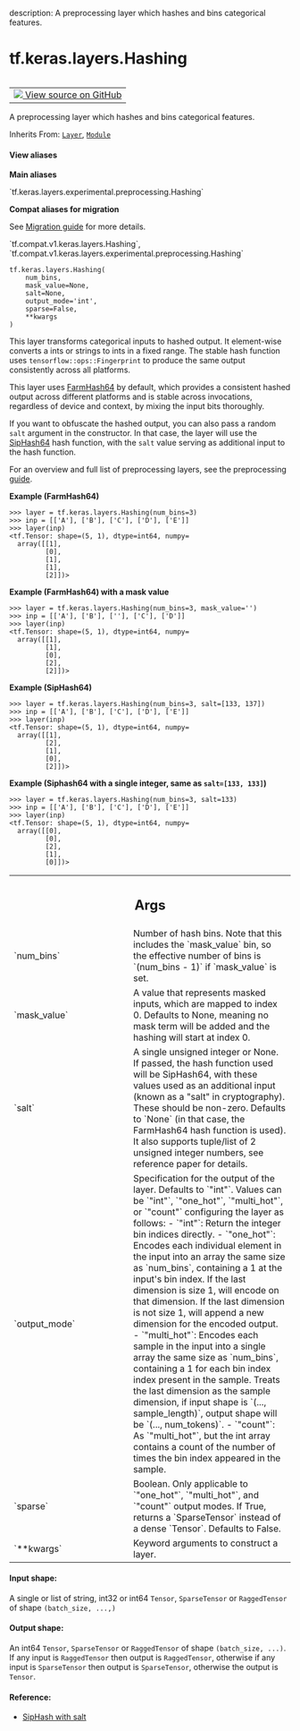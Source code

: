 description: A preprocessing layer which hashes and bins categorical features.

<div itemscope itemtype="http://developers.google.com/ReferenceObject">
<meta itemprop="name" content="tf.keras.layers.Hashing" />
<meta itemprop="path" content="Stable" />
<meta itemprop="property" content="__init__"/>
<meta itemprop="property" content="__new__"/>
</div>

# tf.keras.layers.Hashing

<!-- Insert buttons and diff -->

<table class="tfo-notebook-buttons tfo-api nocontent" align="left">
<td>
  <a target="_blank" href="https://github.com/keras-team/keras/tree/v2.9.0/keras/layers/preprocessing/hashing.py#L34-L268">
    <img src="https://www.tensorflow.org/images/GitHub-Mark-32px.png" />
    View source on GitHub
  </a>
</td>
</table>



A preprocessing layer which hashes and bins categorical features.

Inherits From: [`Layer`](../../../tf/keras/layers/Layer.md), [`Module`](../../../tf/Module.md)

<section class="expandable">
  <h4 class="showalways">View aliases</h4>
  <p>
<b>Main aliases</b>
<p>`tf.keras.layers.experimental.preprocessing.Hashing`</p>

<b>Compat aliases for migration</b>
<p>See
<a href="https://www.tensorflow.org/guide/migrate">Migration guide</a> for
more details.</p>
<p>`tf.compat.v1.keras.layers.Hashing`, `tf.compat.v1.keras.layers.experimental.preprocessing.Hashing`</p>
</p>
</section>

<pre class="devsite-click-to-copy prettyprint lang-py tfo-signature-link">
<code>tf.keras.layers.Hashing(
    num_bins,
    mask_value=None,
    salt=None,
    output_mode=&#x27;int&#x27;,
    sparse=False,
    **kwargs
)
</code></pre>



<!-- Placeholder for "Used in" -->

This layer transforms categorical inputs to hashed output. It element-wise
converts a ints or strings to ints in a fixed range. The stable hash
function uses `tensorflow::ops::Fingerprint` to produce the same output
consistently across all platforms.

This layer uses [FarmHash64](https://github.com/google/farmhash) by default,
which provides a consistent hashed output across different platforms and is
stable across invocations, regardless of device and context, by mixing the
input bits thoroughly.

If you want to obfuscate the hashed output, you can also pass a random `salt`
argument in the constructor. In that case, the layer will use the
[SipHash64](https://github.com/google/highwayhash) hash function, with
the `salt` value serving as additional input to the hash function.

For an overview and full list of preprocessing layers, see the preprocessing
[guide](https://www.tensorflow.org/guide/keras/preprocessing_layers).

**Example (FarmHash64)**

```
>>> layer = tf.keras.layers.Hashing(num_bins=3)
>>> inp = [['A'], ['B'], ['C'], ['D'], ['E']]
>>> layer(inp)
<tf.Tensor: shape=(5, 1), dtype=int64, numpy=
  array([[1],
         [0],
         [1],
         [1],
         [2]])>
```

**Example (FarmHash64) with a mask value**

```
>>> layer = tf.keras.layers.Hashing(num_bins=3, mask_value='')
>>> inp = [['A'], ['B'], [''], ['C'], ['D']]
>>> layer(inp)
<tf.Tensor: shape=(5, 1), dtype=int64, numpy=
  array([[1],
         [1],
         [0],
         [2],
         [2]])>
```

**Example (SipHash64)**

```
>>> layer = tf.keras.layers.Hashing(num_bins=3, salt=[133, 137])
>>> inp = [['A'], ['B'], ['C'], ['D'], ['E']]
>>> layer(inp)
<tf.Tensor: shape=(5, 1), dtype=int64, numpy=
  array([[1],
         [2],
         [1],
         [0],
         [2]])>
```

**Example (Siphash64 with a single integer, same as `salt=[133, 133]`)**

```
>>> layer = tf.keras.layers.Hashing(num_bins=3, salt=133)
>>> inp = [['A'], ['B'], ['C'], ['D'], ['E']]
>>> layer(inp)
<tf.Tensor: shape=(5, 1), dtype=int64, numpy=
  array([[0],
         [0],
         [2],
         [1],
         [0]])>
```

<!-- Tabular view -->
 <table class="responsive fixed orange">
<colgroup><col width="214px"><col></colgroup>
<tr><th colspan="2"><h2 class="add-link">Args</h2></th></tr>

<tr>
<td>
`num_bins`
</td>
<td>
Number of hash bins. Note that this includes the `mask_value` bin,
so the effective number of bins is `(num_bins - 1)` if `mask_value` is
set.
</td>
</tr><tr>
<td>
`mask_value`
</td>
<td>
A value that represents masked inputs, which are mapped to
index 0. Defaults to None, meaning no mask term will be added and the
hashing will start at index 0.
</td>
</tr><tr>
<td>
`salt`
</td>
<td>
A single unsigned integer or None.
If passed, the hash function used will be SipHash64, with these values
used as an additional input (known as a "salt" in cryptography).
These should be non-zero. Defaults to `None` (in that
case, the FarmHash64 hash function is used). It also supports
tuple/list of 2 unsigned integer numbers, see reference paper for details.
</td>
</tr><tr>
<td>
`output_mode`
</td>
<td>
Specification for the output of the layer. Defaults to `"int"`.
Values can be `"int"`, `"one_hot"`, `"multi_hot"`, or `"count"`
configuring the layer as follows:
  - `"int"`: Return the integer bin indices directly.
  - `"one_hot"`: Encodes each individual element in the input into an
    array the same size as `num_bins`, containing a 1 at the input's bin
    index. If the last dimension is size 1, will encode on that dimension.
    If the last dimension is not size 1, will append a new dimension for
    the encoded output.
  - `"multi_hot"`: Encodes each sample in the input into a single array
    the same size as `num_bins`, containing a 1 for each bin index
    index present in the sample. Treats the last dimension as the sample
    dimension, if input shape is `(..., sample_length)`, output shape will
    be `(..., num_tokens)`.
  - `"count"`: As `"multi_hot"`, but the int array contains a count of the
    number of times the bin index appeared in the sample.
</td>
</tr><tr>
<td>
`sparse`
</td>
<td>
Boolean. Only applicable to `"one_hot"`, `"multi_hot"`,
and `"count"` output modes. If True, returns a `SparseTensor` instead of
a dense `Tensor`. Defaults to False.
</td>
</tr><tr>
<td>
`**kwargs`
</td>
<td>
Keyword arguments to construct a layer.
</td>
</tr>
</table>



#### Input shape:

A single or list of string, int32 or int64 `Tensor`,
`SparseTensor` or `RaggedTensor` of shape `(batch_size, ...,)`



#### Output shape:

An int64 `Tensor`, `SparseTensor` or `RaggedTensor` of shape
`(batch_size, ...)`. If any input is `RaggedTensor` then output is
`RaggedTensor`, otherwise if any input is `SparseTensor` then output is
`SparseTensor`, otherwise the output is `Tensor`.



#### Reference:

- [SipHash with salt](https://www.131002.net/siphash/siphash.pdf)


